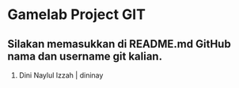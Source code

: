 # Gamelab Project GIT
## Silakan memasukkan di README.md GitHub nama dan username git kalian.

1. Dini Naylul Izzah | dininay